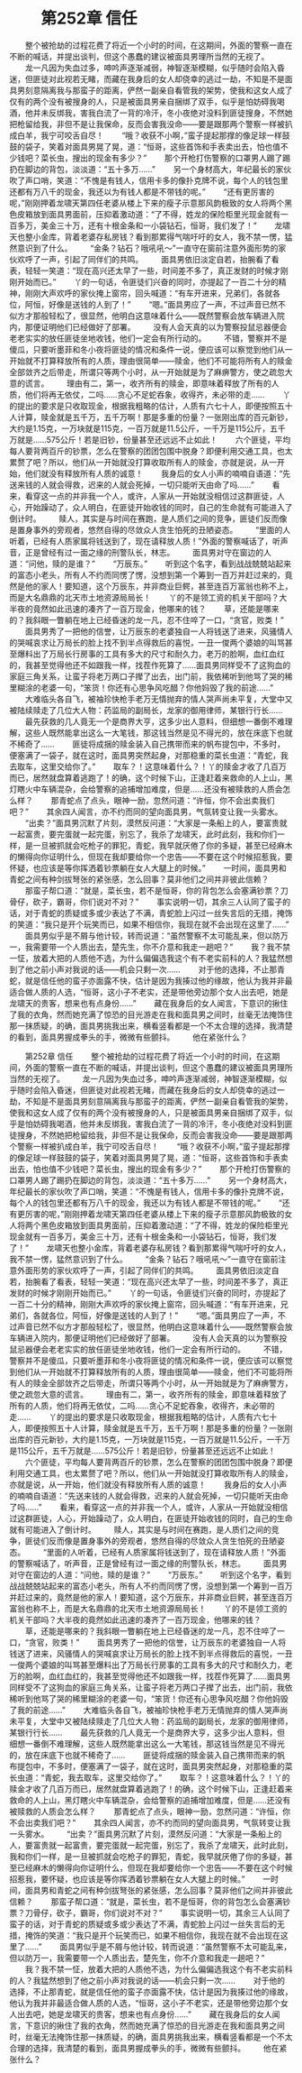 # 　　第252章 信任
　　整个被抢劫的过程花费了将近一个小时的时间，在这期间，外面的警察一直在不断的喊话，并提出谈判，但这个愚蠢的建议被面具男理所当然的无视了。
　　龙一凡因为失血过多，呻吟声逐渐减弱，神智逐渐模糊，似乎随时会陷入昏迷，但匪徒对此视若无睹，而藏在我身后的女人却侥幸的逃过一劫，不知是不是面具男刻意隔离我与那蛮子的距离，俨然一副亲自看管我的架势，使我和这女人成了仅有的两个没有被搜身的人，只是被面具男亲自捆绑了双手，似乎是怕妨碍我喝酒，他并未反绑我，害我白流了一背的冷汗，冬小夜绝对没料到匪徒搜身，不然她把枪留给我，非但不是让我保命，反而会害我没命——要是跟那两个警察一样被扒成白羊，我宁可咬舌自尽！
　　“哦？收获不小啊，”蛮子提起那撑的像足球一样鼓鼓的袋子，笑着对面具男晃了晃，道：“恒哥，这些首饰和手表卖出去，怕也值不少钱吧？菜长虫，搜出的现金有多少？”
　　那个开枪打伤警察的口罩男人踢了踢扔在脚边的背包，淡淡道：“五十多万……”
　　另一个身材高大，年纪最长的家伙吹了声口哨，笑道：“不愧是有钱人，信用卡多的像扑克牌不说，每个人的钱包里还都有万八千的现金，我还以为有钱人都是不带钱的呢。”
　　“还有更厉害的呢，”刚刚押着龙啸天第四任老婆从楼上下来的瘦子示意那风韵极致的女人将两个黑色皮箱放到面具男面前，压抑着激动道：“了不得，姓龙的保险柜里光现金就有一百多万，美金三十万，还有十根金条和一小袋钻石，恒哥，我们发了！”
　　龙啸天也整小金库，背着老婆存私房钱？看到那累得气喘吁吁的女人，我不禁一愣，猛然意识到了什么。
　　“金条？钻石？哦吼吼～”一直守在窗前注意外面形势的家伙欢呼了一声，引起了同伴们的共鸣。
　　面具男依旧淡定自若，抬腕看了看表，轻轻一笑道：“现在高兴还太早了一些，时间差不多了，真正发财的时候才刚刚开始而已。”
　　丫的一句话，令匪徒们兴奋的同时，亦提起了一百二十分的精神，刚刚大声欢呼的家伙掩上窗帘，回头喊道：“有车开进来，兄弟们，各就各位，阿恒，好像是送钱的人到了！”
　　“嗯。”面具男应了一声，不过声音已然不似方才那般轻松了，很显然，他明白这意味着什么——既然警察会放车辆进入院内，那便证明他们已经做好了部署。
　　没有人会天真的以为警察投鼠忌器便会老老实实的放任匪徒坐地收钱，他们一定会有所行动的。
　　不错，警察并不是傻瓜，只要听墨菲和冬小夜将匪徒的情况和条件一说，便应该可以察觉到他们从一开始就不打算释放所有的人质，理由很简单——赎金，他们不可能将所有人的赎金全部敛齐之后带走，所谓只等两个小时，从一开始就是为了麻痹警方，使之疏忽大意的谎言。
　　理由有二，第一，收齐所有的赎金，即意味着释放了所有的人质，他们将再无依仗，二吗……贪心不足蛇吞象，收得齐，未必带的走……
　　丫的提出的要求是只收取现金，根据我粗略的估计，人质有六七十人，即便按照五十人计算，赎金就是五千万，五千万啊！那是多重的份量？一张刚出库的百元新钞，大约是1.15克，一万块就是115克，一百万就是11.5公斤，一千万是115公斤，五千万就是……575公斤！若是旧钞，份量甚至还远远不止如此！
　　六个匪徒，平均每人要背两百斤的钞票，怎么在警察的团团包围中脱身？即便利用交通工具，也太累赘了吧？所以，他们从一开始就没打算收取所有人的赎金，亦就是说，从一开始，他们就没有释放所有人质的诚意！
　　我身后的女人小声的喃喃自语道：“先送来钱的人就会得救，迟来的人就会死掉，一切只能听天由命了吗……”
　　看来，看穿这一点的并非我一个人，或许，人家从一开始就没相信过这群匪徒，人心，开始躁动了，众人明白，在匪徒开始收钱的同时，自己的生命就有可能进入了倒计时。
　　赎人，其实是与时间在赛跑，是人质们之间的竞争，匪徒们反而像是置身事外的旁观者，悠然自得的尽敛众人贪生怕死的丑陋姿态。
　　“里面的人听着，已经有人质家属将钱送到了，现在请释放人质！”外面的警察喊话了，听声音，正是曾经有过一面之缘的刑警队长，林志。
　　面具男对守在窗边的人道：“问他，赎的是谁？”
　　“万辰东。”
　　听到这个名字，看到战战兢兢站起来的富态小老头，所有人不约而同愣了愣，没想到第一个筹到一百万并赶过来的，竟然是他的家人！要知道，这个万辰东，并非商业巨鳄，甚至连百万富翁也称不上，而是大名鼎鼎的北天市土地资源局局长！
　　丫的不是领工资的机关干部吗？大半夜的竟然如此迅速的凑齐了一百万现金，他哪来的钱？
　　草，还能是哪来的？我斜眼一瞥躺在地上已经昏迷的龙一凡，忍不住啐了一口，“贪官，败类！”
　　面具男秀了一把他的信誉，让万辰东的老婆独自一人将钱送了进来，风骚情人的哭喊哀求让万局长的脸上找不到半点得救后的喜悦，一丑一俊两个婆娘的叫骂甚至爆料出了万局长行房事的工具有多大的尺寸和耐久力，老万的脸啊，血红血红的，我甚至觉得他还不如跟我一样，找茬作死算了……面具男同样受不了这狗血的家庭三角关系，让蛮子将老万两口子撵了出去，出门前，我依稀听到他骂了哭的稀里糊涂的老婆一句，“笨货！你还有心思争风吃醋？你他妈毁了我的前途……”
　　大难临头各自飞，被袖珍快枪手老万无情抛弃的情人哭声尚未平复，大堂中又被陆续赎走了几位大人物：药监局的副局长，龙家的御用律师，某银行行长……
　　最先获救的几人竟无一个是商界大亨，这多少出人意料，但细想一番倒不难理解，这些人既然能拿出这么一大笔钱，那这钱当然是见不得光的，放在床底下也就不稀奇了……
　　匪徒将成捆的赎金装入自己携带而来的帆布提包中，不多时，便塞满了一袋子，就在这时，面具男突然起身，对那稳重的菜长虫道：“青蛇，我去取车，这里交给你了。”
　　取车？！这意味着什么？！丫的赎金才收了几百万而已，居然就盘算着逃跑了！的确，这个时候下山，正逢赶着来救命的人上山，黑灯瞎火中车辆混杂，会给警察的追捕增加难度，但是……还没有被赎救的人质会怎么样？
　　那青蛇点了点头，眼神一励，忽然问道：“许恒，你不会出卖我们吧？”
　　其余四人闻言，亦不约而同的望向面具男，气氛转变让我一头雾水。
　　“出卖？”面具男沉默了片刻，漠然反问道：“大家是一条船上的人，要富贵就一起富贵，要完蛋就一起完蛋，别忘了，我杀了龙啸天，此时此刻，我和你们一样，是一旦被抓就会吃枪子的罪犯，青蛇，我早就厌倦了你的多疑，甚至已经麻木的懒得向你证明什么，但现在我却要给你一个忠告——不要在这个时候招惹我，要怀疑，也应该是等你挥洒着钞票躺在女人大腿上的时候。”
　　一时间，面具男和青蛇之间有种剑拔弩张的紧张感，怎么回事？莫非他们之间并非彼此信赖？
　　那蛮子帮口道：“就是，菜长虫，若不是恒哥，你的背包怎么会塞满钞票？刀骨仔，砍子，霸哥，你们说对不对？”
　　事实说明一切，其余三人认同了蛮子的话，对于青蛇的质疑或多或少表达了不满，青蛇脸上闪过一丝失言后的无措，掩饰的笑道：“我只是开个玩笑而已，如果不相信你，我现在就不会出现在这里了……”
　　面具男似乎是不屑与他计较，转而说道：“虽然警察不太可能乱来，但以防万一，我需要带一个人质出去，楚先生，你不介意和我走一趟吧？”
　　我？我不禁一怔，放着大把的人质他不选，为什么偏偏选我这个有不老实前科的人？我猛然想到了他之前小声对我说的话——机会只剩一次……
　　对于他的选择，不止那青蛇，就是信任他的蛮子亦面露不快，估计是因为我揍过他的缘故，他认为我并非最适合做人质的人选，“恒哥，这小子不老实，还是带他旁边那个女人出去吧，她是龙啸天的贵客，想来也有点身份……”
　　藏在我身后的女人闻言，下意识的揪住了我的衣角，然而她充满了惊恐的目光游走在我和面具男之间时，丝毫无法掩饰住那一抹质疑，的确，面具男挑我出来，横看竖看都是一个不太合理的选择，我清楚的看到，面具男握成拳头的手，微微有些颤抖。
　　他在紧张什么？

　　第252章 信任
　　整个被抢劫的过程花费了将近一个小时的时间，在这期间，外面的警察一直在不断的喊话，并提出谈判，但这个愚蠢的建议被面具男理所当然的无视了。
　　龙一凡因为失血过多，呻吟声逐渐减弱，神智逐渐模糊，似乎随时会陷入昏迷，但匪徒对此视若无睹，而藏在我身后的女人却侥幸的逃过一劫，不知是不是面具男刻意隔离我与那蛮子的距离，俨然一副亲自看管我的架势，使我和这女人成了仅有的两个没有被搜身的人，只是被面具男亲自捆绑了双手，似乎是怕妨碍我喝酒，他并未反绑我，害我白流了一背的冷汗，冬小夜绝对没料到匪徒搜身，不然她把枪留给我，非但不是让我保命，反而会害我没命——要是跟那两个警察一样被扒成白羊，我宁可咬舌自尽！
　　“哦？收获不小啊，”蛮子提起那撑的像足球一样鼓鼓的袋子，笑着对面具男晃了晃，道：“恒哥，这些首饰和手表卖出去，怕也值不少钱吧？菜长虫，搜出的现金有多少？”
　　那个开枪打伤警察的口罩男人踢了踢扔在脚边的背包，淡淡道：“五十多万……”
　　另一个身材高大，年纪最长的家伙吹了声口哨，笑道：“不愧是有钱人，信用卡多的像扑克牌不说，每个人的钱包里还都有万八千的现金，我还以为有钱人都是不带钱的呢。”
　　“还有更厉害的呢，”刚刚押着龙啸天第四任老婆从楼上下来的瘦子示意那风韵极致的女人将两个黑色皮箱放到面具男面前，压抑着激动道：“了不得，姓龙的保险柜里光现金就有一百多万，美金三十万，还有十根金条和一小袋钻石，恒哥，我们发了！”
　　龙啸天也整小金库，背着老婆存私房钱？看到那累得气喘吁吁的女人，我不禁一愣，猛然意识到了什么。
　　“金条？钻石？哦吼吼～”一直守在窗前注意外面形势的家伙欢呼了一声，引起了同伴们的共鸣。
　　面具男依旧淡定自若，抬腕看了看表，轻轻一笑道：“现在高兴还太早了一些，时间差不多了，真正发财的时候才刚刚开始而已。”
　　丫的一句话，令匪徒们兴奋的同时，亦提起了一百二十分的精神，刚刚大声欢呼的家伙掩上窗帘，回头喊道：“有车开进来，兄弟们，各就各位，阿恒，好像是送钱的人到了！”
　　“嗯。”面具男应了一声，不过声音已然不似方才那般轻松了，很显然，他明白这意味着什么——既然警察会放车辆进入院内，那便证明他们已经做好了部署。
　　没有人会天真的以为警察投鼠忌器便会老老实实的放任匪徒坐地收钱，他们一定会有所行动的。
　　不错，警察并不是傻瓜，只要听墨菲和冬小夜将匪徒的情况和条件一说，便应该可以察觉到他们从一开始就不打算释放所有的人质，理由很简单——赎金，他们不可能将所有人的赎金全部敛齐之后带走，所谓只等两个小时，从一开始就是为了麻痹警方，使之疏忽大意的谎言。
　　理由有二，第一，收齐所有的赎金，即意味着释放了所有的人质，他们将再无依仗，二吗……贪心不足蛇吞象，收得齐，未必带的走……
　　丫的提出的要求是只收取现金，根据我粗略的估计，人质有六七十人，即便按照五十人计算，赎金就是五千万，五千万啊！那是多重的份量？一张刚出库的百元新钞，大约是1.15克，一万块就是115克，一百万就是11.5公斤，一千万是115公斤，五千万就是……575公斤！若是旧钞，份量甚至还远远不止如此！
　　六个匪徒，平均每人要背两百斤的钞票，怎么在警察的团团包围中脱身？即便利用交通工具，也太累赘了吧？所以，他们从一开始就没打算收取所有人的赎金，亦就是说，从一开始，他们就没有释放所有人质的诚意！
　　我身后的女人小声的喃喃自语道：“先送来钱的人就会得救，迟来的人就会死掉，一切只能听天由命了吗……”
　　看来，看穿这一点的并非我一个人，或许，人家从一开始就没相信过这群匪徒，人心，开始躁动了，众人明白，在匪徒开始收钱的同时，自己的生命就有可能进入了倒计时。
　　赎人，其实是与时间在赛跑，是人质们之间的竞争，匪徒们反而像是置身事外的旁观者，悠然自得的尽敛众人贪生怕死的丑陋姿态。
　　“里面的人听着，已经有人质家属将钱送到了，现在请释放人质！”外面的警察喊话了，听声音，正是曾经有过一面之缘的刑警队长，林志。
　　面具男对守在窗边的人道：“问他，赎的是谁？”
　　“万辰东。”
　　听到这个名字，看到战战兢兢站起来的富态小老头，所有人不约而同愣了愣，没想到第一个筹到一百万并赶过来的，竟然是他的家人！要知道，这个万辰东，并非商业巨鳄，甚至连百万富翁也称不上，而是大名鼎鼎的北天市土地资源局局长！
　　丫的不是领工资的机关干部吗？大半夜的竟然如此迅速的凑齐了一百万现金，他哪来的钱？
　　草，还能是哪来的？我斜眼一瞥躺在地上已经昏迷的龙一凡，忍不住啐了一口，“贪官，败类！”
　　面具男秀了一把他的信誉，让万辰东的老婆独自一人将钱送了进来，风骚情人的哭喊哀求让万局长的脸上找不到半点得救后的喜悦，一丑一俊两个婆娘的叫骂甚至爆料出了万局长行房事的工具有多大的尺寸和耐久力，老万的脸啊，血红血红的，我甚至觉得他还不如跟我一样，找茬作死算了……面具男同样受不了这狗血的家庭三角关系，让蛮子将老万两口子撵了出去，出门前，我依稀听到他骂了哭的稀里糊涂的老婆一句，“笨货！你还有心思争风吃醋？你他妈毁了我的前途……”
　　大难临头各自飞，被袖珍快枪手老万无情抛弃的情人哭声尚未平复，大堂中又被陆续赎走了几位大人物：药监局的副局长，龙家的御用律师，某银行行长……
　　最先获救的几人竟无一个是商界大亨，这多少出人意料，但细想一番倒不难理解，这些人既然能拿出这么一大笔钱，那这钱当然是见不得光的，放在床底下也就不稀奇了……
　　匪徒将成捆的赎金装入自己携带而来的帆布提包中，不多时，便塞满了一袋子，就在这时，面具男突然起身，对那稳重的菜长虫道：“青蛇，我去取车，这里交给你了。”
　　取车？！这意味着什么？！丫的赎金才收了几百万而已，居然就盘算着逃跑了！的确，这个时候下山，正逢赶着来救命的人上山，黑灯瞎火中车辆混杂，会给警察的追捕增加难度，但是……还没有被赎救的人质会怎么样？
　　那青蛇点了点头，眼神一励，忽然问道：“许恒，你不会出卖我们吧？”
　　其余四人闻言，亦不约而同的望向面具男，气氛转变让我一头雾水。
　　“出卖？”面具男沉默了片刻，漠然反问道：“大家是一条船上的人，要富贵就一起富贵，要完蛋就一起完蛋，别忘了，我杀了龙啸天，此时此刻，我和你们一样，是一旦被抓就会吃枪子的罪犯，青蛇，我早就厌倦了你的多疑，甚至已经麻木的懒得向你证明什么，但现在我却要给你一个忠告——不要在这个时候招惹我，要怀疑，也应该是等你挥洒着钞票躺在女人大腿上的时候。”
　　一时间，面具男和青蛇之间有种剑拔弩张的紧张感，怎么回事？莫非他们之间并非彼此信赖？
　　那蛮子帮口道：“就是，菜长虫，若不是恒哥，你的背包怎么会塞满钞票？刀骨仔，砍子，霸哥，你们说对不对？”
　　事实说明一切，其余三人认同了蛮子的话，对于青蛇的质疑或多或少表达了不满，青蛇脸上闪过一丝失言后的无措，掩饰的笑道：“我只是开个玩笑而已，如果不相信你，我现在就不会出现在这里了……”
　　面具男似乎是不屑与他计较，转而说道：“虽然警察不太可能乱来，但以防万一，我需要带一个人质出去，楚先生，你不介意和我走一趟吧？”
　　我？我不禁一怔，放着大把的人质他不选，为什么偏偏选我这个有不老实前科的人？我猛然想到了他之前小声对我说的话——机会只剩一次……
　　对于他的选择，不止那青蛇，就是信任他的蛮子亦面露不快，估计是因为我揍过他的缘故，他认为我并非最适合做人质的人选，“恒哥，这小子不老实，还是带他旁边那个女人出去吧，她是龙啸天的贵客，想来也有点身份……”
　　藏在我身后的女人闻言，下意识的揪住了我的衣角，然而她充满了惊恐的目光游走在我和面具男之间时，丝毫无法掩饰住那一抹质疑，的确，面具男挑我出来，横看竖看都是一个不太合理的选择，我清楚的看到，面具男握成拳头的手，微微有些颤抖。
　　他在紧张什么？
